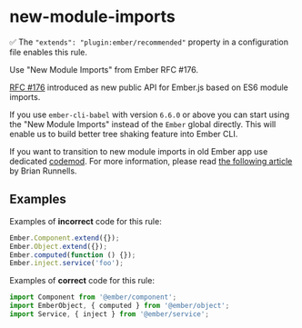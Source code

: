 # new-module-imports

✅ The `"extends": "plugin:ember/recommended"` property in a configuration file enables this rule.

Use "New Module Imports" from Ember RFC #176.

[RFC #176](https://github.com/emberjs/rfcs/pull/176) introduced as new public
API for Ember.js based on ES6 module imports.

If you use `ember-cli-babel` with version `6.6.0` or above you can start using
the "New Module Imports" instead of the `Ember` global directly. This will
enable us to build better tree shaking feature into Ember CLI.

If you want to transition to new module imports in old Ember app use dedicated [codemod](https://github.com/ember-cli/ember-modules-codemod). For more information, please read [the following article](https://medium.com/@Dhaulagiri/embers-javascript-modules-api-b4483782f329) by Brian Runnells.

## Examples

Examples of **incorrect** code for this rule:

```js
Ember.Component.extend({});
Ember.Object.extend({});
Ember.computed(function () {});
Ember.inject.service('foo');
```

Examples of **correct** code for this rule:

```js
import Component from '@ember/component';
import EmberObject, { computed } from '@ember/object';
import Service, { inject } from '@ember/service';
```
